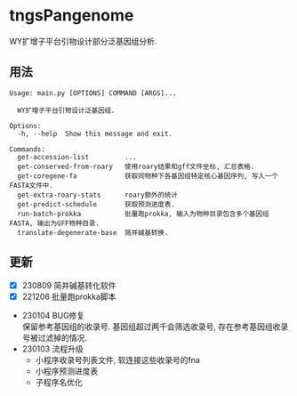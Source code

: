 # tngsPangenome
WY扩增子平台引物设计部分泛基因组分析.  


## 用法
```
Usage: main.py [OPTIONS] COMMAND [ARGS]...

  WY扩增子平台引物设计泛基因组.

Options:
  -h, --help  Show this message and exit.

Commands:
  get-accession-list         ...
  get-conserved-from-roary   使用roary结果和gff文件坐标, 汇总表格.
  get-coregene-fa            获取同物种下各基因组特定核心基因序列, 写入一个FASTA文件中.
  get-extra-roary-stats      roary额外的统计
  get-predict-schedule       获取预测进度表.
  run-batch-prokka           批量跑prokka, 输入为物种目录包含多个基因组FASTA, 输出为GFF物种目录.
  translate-degenerate-base  简并碱基转换.
```


## 更新
- [x] 230809 简并碱基转化软件
- [x] 221206 批量跑prokka脚本  
- 230104 BUG修复  
  保留参考基因组的收录号. 基因组超过两千会筛选收录号, 存在参考基因组收录号被过滤掉的情况.
- 230103 流程升级  
  - 小程序收录号列表文件, 软连接这些收录号的fna  
  - 小程序预测进度表  
  - 子程序名优化  
